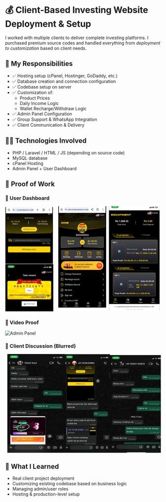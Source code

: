 # 💰 Client-Based Investing Website Deployment & Setup

I worked with multiple clients to deliver complete investing platforms. I purchased premium source codes and handled everything from *deployment to customization* based on client needs.

## 🔧 My Responsibilities
- ✅ Hosting setup (cPanel, Hostinger, GoDaddy, etc.)
- ✅ Database creation and connection configuration
- ✅ Codebase setup on server
- ✅ Customization of:
  - Product Prices
  - Daily Income Logic
  - Wallet Recharge/Withdraw Logic
- ✅ Admin Panel Configuration
- ✅ Group Support & WhatsApp Integration
- ✅ Client Communication & Delivery

## 👨‍💻 Technologies Involved
- PHP / Laravel / HTML / JS (depending on source code)
- MySQL database
- cPanel Hosting
- Admin Panel + User Dashboard

## 📸 Proof of Work

### 🔹 User Dashboard
![User Dashboard](investsiteproof.PNG)

### 🔹 Video Proof
![Admin Panel](images/admin-panel.png)

### 🔹 Client Discussion (Blurred)
![Client Chat](clientproof.PNG)

## 🧠 What I Learned
- Real client project deployment
- Customizing existing codebase based on business logic
- Managing admin/user roles
- Hosting & production-level setup
